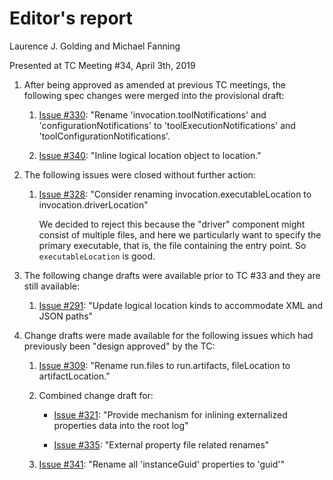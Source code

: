 # Editor's report

Laurence J. Golding and Michael Fanning

Presented at TC Meeting #34, April 3th, 2019

1. After being approved as amended at previous TC meetings, the following spec changes were merged into the provisional draft:

    1. [Issue #330](https://github.com/oasis-tcs/sarif-spec/issues/330): "Rename 'invocation.toolNotifications' and 'configurationNotifications' to 'toolExecutionNotifications' and 'toolConfigurationNotifications'.

    1. [Issue #340](https://github.com/oasis-tcs/sarif-spec/issues/340): "Inline logical location object to location."

1. The following issues were closed without further action:

    1. [Issue #328](https://github.com/oasis-tcs/sarif-spec/issues/328): "Consider renaming invocation.executableLocation to invocation.driverLocation"

        We decided to reject this because the "driver" component might consist of multiple files, and here we particularly want to specify the primary executable,
        that is, the file containing the entry point. So `executableLocation` is good.

1. The following change drafts were available prior to TC #33 and they are still available:

    1. [Issue #291](https://github.com/oasis-tcs/sarif-spec/issues/291): "Update logical location kinds to accommodate XML and JSON paths"

1. Change drafts were made available for the following issues which had previously been "design approved" by the TC:

    1. [Issue #309](https://github.com/oasis-tcs/sarif-spec/issues/309): "Rename run.files to run.artifacts, fileLocation to artifactLocation."

    1. Combined change draft for:

        - [Issue #321](https://github.com/oasis-tcs/sarif-spec/issues/321): "Provide mechanism for inlining externalized properties data into the root log"

        - [Issue #335](https://github.com/oasis-tcs/sarif-spec/issues/335): "External property file related renames"

    1. [Issue #341](https://github.com/oasis-tcs/sarif-spec/issues/341): "Rename all 'instanceGuid' properties to 'guid'"

